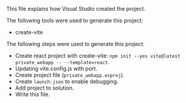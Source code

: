 This file explains how Visual Studio created the project.

The following tools were used to generate this project:
- create-vite

The following steps were used to generate this project:
- Create react project with create-vite: `npm init --yes vite@latest private_webapp -- --template=react`.
- Updating vite.config.js with port.
- Create project file (`private_webapp.esproj`).
- Create `launch.json` to enable debugging.
- Add project to solution.
- Write this file.
